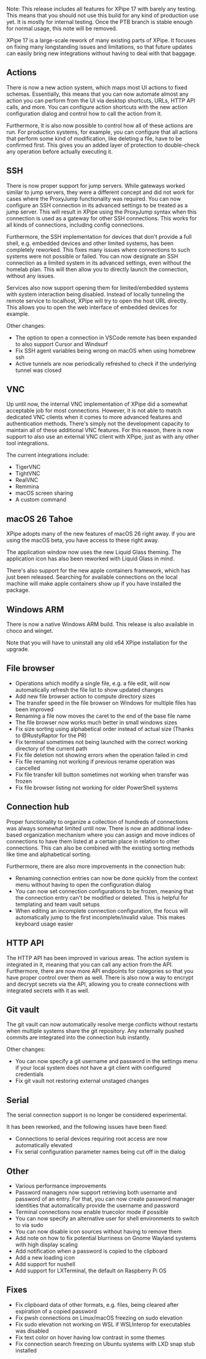 Note: This release includes all features for XPipe 17 with barely any testing. This means that you should not use this build for any kind of production use yet. It is mostly for internal testing. Once the PTB branch is stable enough for normal usage, this note will be removed.

XPipe 17 is a large-scale rework of many existing parts of XPipe. It focuses on fixing many longstanding issues and limitations, so that future updates can easily bring new integrations without having to deal with that baggage.

## Actions

There is now a new action system, which maps most UI actions to fixed schemas. Essentially, this means that you can now automate almost any action you can perform from the UI via desktop shortcuts, URLs, HTTP API calls, and more. You can configure action shortcuts with the new action configuration dialog and control how to call the action from it.

Furthermore, it is also now possible to control how all of these actions are run. For production systems, for example, you can configure that all actions that perform some kind of modification, like deleting a file, have to be confirmed first. This gives you an added layer of protection to double-check any operation before actually executing it.

## SSH

There is now proper support for jump servers. While gateways worked similar to jump servers, they were a different concept and did not work for cases where the ProxyJump functionality was required. You can now configure an SSH connection in its advanced settings to be treated as a jump server. This will result in XPipe using the ProxyJump syntax when this connection is used as a gateway for other SSH connections. This works for all kinds of connections, including config connections.

Furthermore, the SSH implementation for devices that don't provide a full shell, e.g. embedded devices and other limited systems, has been completely reworked. This fixes many issues where connections to such systems were not possible or failed. You can now designate an SSH connection as a limited system in its advanced settings, even without the homelab plan. This will then allow you to directly launch the connection, without any issues.

Services also now support opening them for limited/embedded systems with system interaction being disabled. Instead of locally tunneling the remote service to localhost, XPipe will try to open the host URL directly. This allows you to open the web interface of embedded devices for example.

Other changes:
- The option to open a connection in VSCode remote has been expanded to also support Cursor and Windsurf
- Fix SSH agent variables being wrong on macOS when using homebrew ssh
- Active tunnels are now periodically refreshed to check if the underlying tunnel was closed

## VNC

Up until now, the internal VNC implementation of XPipe did a somewhat acceptable job for most connections. However, it is not able to match dedicated VNC clients when it comes to more advanced features and authentication methods. There's simply not the development capacity to maintain all of these additional VNC features. For this reason, there is now support to also use an external VNC client with XPipe, just as with any other tool integrations.

The current integrations include:
- TigerVNC
- TightVNC
- RealVNC
- Remmina
- macOS screen sharing
- A custom command

## macOS 26 Tahoe

XPipe adopts many of the new features of macOS 26 right away. if you are using the macOS beta, you have access to these right away.

The application window now uses the new Liquid Glass theming. The application icon has also been reworked with Liquid Glass in mind.

There's also support for the new apple containers framework, which has just been released. Searching for available connections on the local machine will make apple containers show up if you have installed the package.

## Windows ARM

There is now a native Windows ARM build. This release is also available in choco and winget.

Note that you will have to uninstall any old x64 XPipe installation for the upgrade.

## File browser

- Operations which modify a single file, e.g. a file edit, will now automatically refresh the file list to show updated changes
- Add new file browser action to compute directory sizes
- The transfer speed in the file browser on Windows for multiple files has been improved
- Renaming a file now moves the caret to the end of the base file name
- The file browser now works much better in small windows sizes
- Fix size sorting using alphabetical order instead of actual size (Thanks to @RustyRaptor for the PR)
- Fix terminal sometimes not being launched with the correct working directory of the current path
- Fix file deletion not showing errors when the operation failed in cmd
- Fix file renaming not working if previous rename operation was cancelled
- Fix file transfer kill button sometimes not working when transfer was frozen
- Fix file browser listing not working for older PowerShell systems

## Connection hub

Proper functionality to organize a collection of hundreds of connections was always somewhat limited until now. There is now an additional index-based organization mechanism where you can assign and move indices of connections to have them listed at a certain place in relation to other connections. This can also be combined with the existing sorting methods like time and alphabetical sorting.

Furthermore, there are also more improvements in the connection hub:
- Renaming connection entries can now be done quickly from the context menu without having to open the configuration dialog
- You can now set connection configurations to be frozen, meaning that the connection entry can't be modified or deleted. This is helpful for templating and team vault setups
- When editing an incomplete connection configuration, the focus will automatically jump to the first incomplete/invalid value. This makes keyboard usage easier

## HTTP API

The HTTP API has been improved in various areas. The action system is integrated in it, meaning that you can call any action from the API. Furthermore, there are now more API endpoints for categories so that you have proper control over them as well. There is also now a way to encrypt and decrypt secrets via the API, allowing you to create connections with integrated secrets with it as well.

## Git vault

The git vault can now automatically resolve merge conflicts without restarts when multiple systems share the git repository. Any externally pushed commits are integrated into the connection hub instantly.

Other changes:
- You can now specify a git username and password in the settings menu if your local system does not have a git client with configured credentials
- Fix git vault not restoring external unstaged changes

## Serial

The serial connection support is no longer be considered experimental.

It has been reworked, and the following issues have been fixed:
- Connections to serial devices requiring root access are now automatically elevated
- Fix serial configuration parameter names being cut off in the dialog

## Other

- Various performance improvements
- Password managers now support retrieving both username and password of an entry. For that, you can now create password manager identities that automatically provide the username and password
- Terminal connections now enable truecolor mode if possible
- You can now specify an alternative user for shell environments to switch to via sudo
- You can now disable icon sources without having to remove them
- Add note on how to fix potential blurriness on Gnome Wayland systems with high display scaling
- Add notification when a password is copied to the clipboard
- Add a new loading icon
- Add support for nushell
- Add support for LXTerminal, the default on Raspberry Pi OS

## Fixes

- Fix clipboard data of other formats, e.g. files, being cleared after expiration of a copied password
- Fix pwsh connections on Linux/macOS freezing on sudo elevation
- Fix sudo elevation not working on WSL if WSLInterop for executables was disabled
- Fix text color on hover having low contrast in some themes
- Fix connection search freezing on Ubuntu systems with LXD snap stub installed
